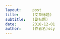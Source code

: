 ```yaml
---
layout:     post
title:      (文章标题)
subtitle:   (副标题)
date:       2018-12-01
author:     (作者名)scy
---
```

